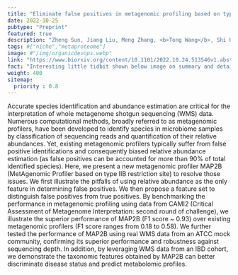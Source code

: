 ```yaml
---
title: "Eliminate false positives in metagenomic profiling based on type IIB restriction sites"
date: 2022-10-25
pubtype: "Preprint"
featured: true
description: "Zheng Sun, Jiang Liu, Meng Zhang, <b>Tong Wang</b>, Shi Huang, Scott T. Weiss, Yang-Yu Liu, <i>bioRxiv, 2022</i>"
tags: #["niche","metaproteome"]
image: #"/img/organicdevops.webp"
link: "https://www.biorxiv.org/content/10.1101/2022.10.24.513546v1.abstract"
fact: "Interesting little tidbit shown below image on summary and detail page"
weight: 400
sitemap:
  priority : 0.8
---
```


Accurate species identification and abundance estimation are critical for the interpretation of whole metagenome shotgun sequencing (WMS) data. Numerous computational methods, broadly referred to as metagenomic profilers, have been developed to identify species in microbiome samples by classification of sequencing reads and quantification of their relative abundances. Yet, existing metagenomic profilers typically suffer from false positive identifications and consequently biased relative abundance estimation (as false positives can be accounted for more than 90% of total identified species). Here, we present a new metagenomic profiler MAP2B (MetAgenomic Profiler based on type IIB restriction site) to resolve those issues. We first illustrate the pitfalls of using relative abundance as the only feature in determining false positives. We then propose a feature set to distinguish false positives from true positives. By benchmarking the performance in metagenomic profiling using data from CAMI2 (Critical Assessment of Metagenome Interpretation: second round of challenge), we illustrate the superior performance of MAP2B (F1 score ~ 0.93) over existing metagenomic profilers (F1 score ranges from 0.18 to 0.58). We further tested the performance of MAP2B using real WMS data from an ATCC mock community, confirming its superior performance and robustness against sequencing depth. In addition, by leveraging WMS data from an IBD cohort, we demonstrate the taxonomic features obtained by MAP2B can better discriminate disease status and predict metabolomic profiles.